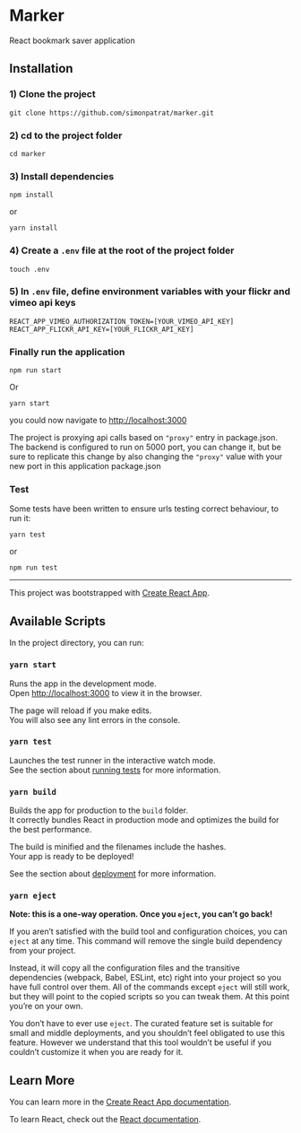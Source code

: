 # Marker

React bookmark saver application

## Installation

### 1) Clone the project

```
git clone https://github.com/simonpatrat/marker.git
```

### 2) cd to the project folder

```
cd marker
```

### 3) Install dependencies

```
npm install
```

or

```
yarn install
```

### 4) Create a `.env` file at the root of the project folder

```
touch .env
```

### 5) In `.env` file, define environment variables with your flickr and vimeo api keys

```
REACT_APP_VIMEO_AUTHORIZATION_TOKEN=[YOUR_VIMEO_API_KEY]
REACT_APP_FLICKR_API_KEY=[YOUR_FLICKR_API_KEY]
```

### Finally run the application

```
npm run start

```

Or

```
yarn start
```

you could now navigate to [http://localhost:3000](http://localhost:3000)

The project is proxying api calls based on `"proxy"` entry in package.json.
The backend is configured to run on 5000 port, you can change it, but be sure to replicate this change by also changing the `"proxy"` value with your new port in this application package.json

### Test

Some tests have been written to ensure urls testing correct behaviour, to run it:

```
yarn test
```

or

```
npm run test
```

---

This project was bootstrapped with [Create React App](https://github.com/facebook/create-react-app).

## Available Scripts

In the project directory, you can run:

### `yarn start`

Runs the app in the development mode.<br />
Open [http://localhost:3000](http://localhost:3000) to view it in the browser.

The page will reload if you make edits.<br />
You will also see any lint errors in the console.

### `yarn test`

Launches the test runner in the interactive watch mode.<br />
See the section about [running tests](https://facebook.github.io/create-react-app/docs/running-tests) for more information.

### `yarn build`

Builds the app for production to the `build` folder.<br />
It correctly bundles React in production mode and optimizes the build for the best performance.

The build is minified and the filenames include the hashes.<br />
Your app is ready to be deployed!

See the section about [deployment](https://facebook.github.io/create-react-app/docs/deployment) for more information.

### `yarn eject`

**Note: this is a one-way operation. Once you `eject`, you can’t go back!**

If you aren’t satisfied with the build tool and configuration choices, you can `eject` at any time. This command will remove the single build dependency from your project.

Instead, it will copy all the configuration files and the transitive dependencies (webpack, Babel, ESLint, etc) right into your project so you have full control over them. All of the commands except `eject` will still work, but they will point to the copied scripts so you can tweak them. At this point you’re on your own.

You don’t have to ever use `eject`. The curated feature set is suitable for small and middle deployments, and you shouldn’t feel obligated to use this feature. However we understand that this tool wouldn’t be useful if you couldn’t customize it when you are ready for it.

## Learn More

You can learn more in the [Create React App documentation](https://facebook.github.io/create-react-app/docs/getting-started).

To learn React, check out the [React documentation](https://reactjs.org/).
